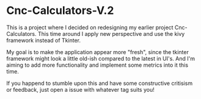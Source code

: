 # Cnc-Calculators-V.2
This is a project where I decided on redesigning my earlier project Cnc-Calculators. This time around I apply new perspective and use the kivy framework instead of Tkinter.

My goal is to make the application appear more "fresh", since the tkinter framework might look a little old-ish compared to the latest in UI's. And I'm aiming to add more functionality and implement some metrics into it this time.

If you happend to stumble upon this and have some constructive critisism or feedback, just open a issue with whatever tag suits you! 

